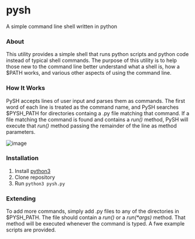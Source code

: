 # pysh
A simple command line shell written in python

### About
This utility provides a simple shell that runs python scripts and python code instead of typical shell commands. The purpose of this utility is to help those new to the command line better understand what a shell is, how a $PATH works, and various other aspects of using the command line.

### How It Works
PySH accepts lines of user input and parses them as commands. The first word of each line is treated as the command name, and PySH searches $PYSH_PATH for directories containg a .py file matching that command. If a file matching the command is found and contains a *run()* method, PySH will execute that *run()* method passing the remainder of the line as method parameters.

![image](https://i.imgur.com/bljkQyo.png)

### Installation
1. Install [python3](https://www.python.org/downloads/)
2. Clone repository
3. Run `python3 pysh.py`

### Extending
To add more commands, simply add .py files to any of the directories in $PYSH_PATH. The file should contain a *run()* or a *run(\*args)* method. That method will be executed whenever the command is typed. A fwe example scripts are provided.
